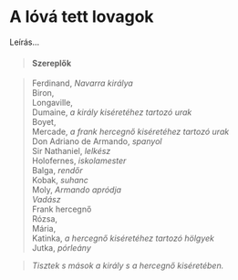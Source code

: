 <!-- ======================================================================
--- Search engine
title:          A lóvá tett lovagok
keywords:       ló, tesz, lovag, vígjáték
description:    William Shakespeare: A lóvá tett lovagok.
--- Menu system
order:          50
text:           A lóvá tett lovagok
hidden:         false
umbel:          false
--- Page properties
id:             /comedies/loves-labours-lost
document:       
layout:         layout-2-left
$-left:         play-list
searchable:     true
======================================================================= -->

# A lóvá tett lovagok

Leírás...

>   #### Szereplők
    
>   Ferdinand, _Navarra királya_  
    Biron,  
    Longaville,  
    Dumaine, _a király kiséretéhez tartozó urak_  
    Boyet,  
    Mercade, _a frank hercegnő kiséretéhez tartozó urak_  
    Don Adriano de Armando, _spanyol_  
    Sir Nathaniel, _lelkész_  
    Holofernes, _iskolamester_  
    Balga, _rendőr_  
    Kobak, _suhanc_  
    Moly, _Armando apródja_  
    _Vadász_  
    Frank hercegnő  
    Rózsa,  
    Mária,  
    Katinka, _a hercegnő kiséretéhez tartozó hölgyek_  
    Jutka, _pórleány_
    
>   _Tisztek s mások a király s a hercegnő kiséretében._
